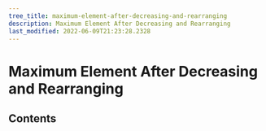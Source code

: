 ```yaml
---
tree_title: maximum-element-after-decreasing-and-rearranging
description: Maximum Element After Decreasing and Rearranging
last_modified: 2022-06-09T21:23:28.2328
---
```


# Maximum Element After Decreasing and Rearranging

## Contents
